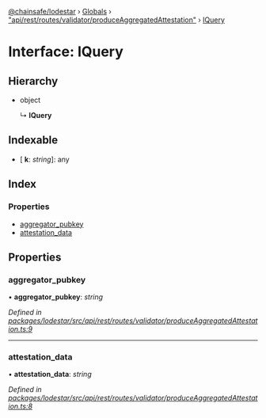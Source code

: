 [@chainsafe/lodestar](../README.md) › [Globals](../globals.md) › ["api/rest/routes/validator/produceAggregatedAttestation"](../modules/_api_rest_routes_validator_produceaggregatedattestation_.md) › [IQuery](_api_rest_routes_validator_produceaggregatedattestation_.iquery.md)

# Interface: IQuery

## Hierarchy

* object

  ↳ **IQuery**

## Indexable

* \[ **k**: *string*\]: any

## Index

### Properties

* [aggregator_pubkey](_api_rest_routes_validator_produceaggregatedattestation_.iquery.md#aggregator_pubkey)
* [attestation_data](_api_rest_routes_validator_produceaggregatedattestation_.iquery.md#attestation_data)

## Properties

###  aggregator_pubkey

• **aggregator_pubkey**: *string*

*Defined in [packages/lodestar/src/api/rest/routes/validator/produceAggregatedAttestation.ts:9](https://github.com/ChainSafe/lodestar/blob/be953aad3/packages/lodestar/src/api/rest/routes/validator/produceAggregatedAttestation.ts#L9)*

___

###  attestation_data

• **attestation_data**: *string*

*Defined in [packages/lodestar/src/api/rest/routes/validator/produceAggregatedAttestation.ts:8](https://github.com/ChainSafe/lodestar/blob/be953aad3/packages/lodestar/src/api/rest/routes/validator/produceAggregatedAttestation.ts#L8)*
